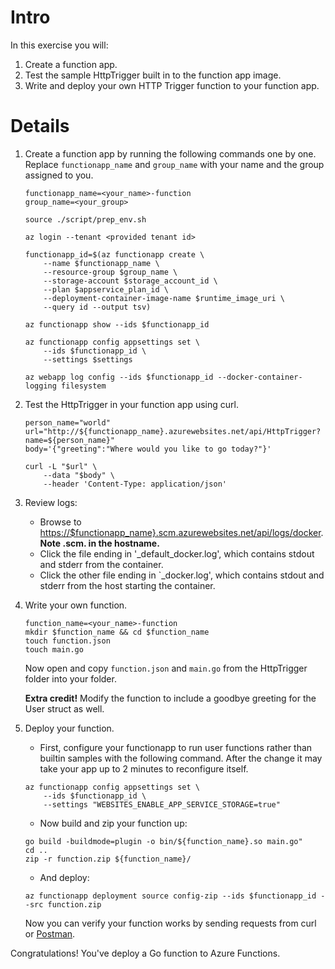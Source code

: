 # Intro

In this exercise you will:

1. Create a function app.
1. Test the sample HttpTrigger built in to the function app image.
1. Write and deploy your own HTTP Trigger function to your function app.

# Details

1. Create a function app by running the following commands one by one. Replace `functionapp_name` and `group_name` with your name and the group assigned to you.

	```
	functionapp_name=<your_name>-function
	group_name=<your_group>

	source ./script/prep_env.sh

	az login --tenant <provided tenant id>

	functionapp_id=$(az functionapp create \
		--name $functionapp_name \
		--resource-group $group_name \
		--storage-account $storage_account_id \
		--plan $appservice_plan_id \
		--deployment-container-image-name $runtime_image_uri \
		--query id --output tsv)

	az functionapp show --ids $functionapp_id

	az functionapp config appsettings set \
		--ids $functionapp_id \
		--settings $settings

	az webapp log config --ids $functionapp_id --docker-container-logging filesystem
	```

1. Test the HttpTrigger in your function app using curl.

	```
	person_name="world"
	url="http://${functionapp_name}.azurewebsites.net/api/HttpTrigger?name=${person_name}"
	body='{"greeting":"Where would you like to go today?"}'

	curl -L "$url" \
		--data "$body" \
		--header 'Content-Type: application/json'
	```

1. Review logs:

	* Browse to <https://$functionapp_name}.scm.azurewebsites.net/api/logs/docker>. **Note .scm. in the hostname.**
	* Click the file ending in '\_default\_docker.log', which contains stdout and stderr from the container.
	* Click the other file ending in `\_docker.log', which contains stdout and stderr from the host starting the container.

1. Write your own function.

	```
	function_name=<your_name>-function
	mkdir $function_name && cd $function_name
	touch function.json
	touch main.go
	```

    Now open and copy `function.json` and `main.go` from the HttpTrigger folder into your folder.

    **Extra credit!** Modify the function to include a goodbye greeting for the User struct as well.

1. Deploy your function.

    * First, configure your functionapp to run user functions rather than builtin samples with the following command. After the change it may take your app up to 2 minutes to reconfigure itself.

	```
	az functionapp config appsettings set \
		--ids $functionapp_id \
		--settings "WEBSITES_ENABLE_APP_SERVICE_STORAGE=true"
	```

    * Now build and zip your function up:

	```
	go build -buildmode=plugin -o bin/${function_name}.so main.go"
	cd ..
	zip -r function.zip ${function_name}/
	```

    * And deploy:

	```
	az functionapp deployment source config-zip --ids $functionapp_id --src function.zip
	```

    Now you can verify your function works by sending requests from curl or [Postman](https://www.getpostman.com/apps).

Congratulations! You've deploy a Go function to Azure Functions.
